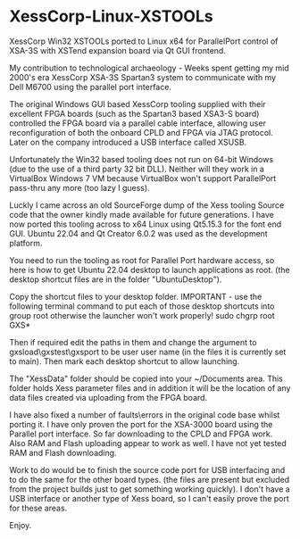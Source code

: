 # XessCorp-Linux-XSTOOLs
XessCorp Win32 XSTOOLs ported to Linux x64 for ParallelPort control of XSA-3S with XSTend expansion board via Qt GUI frontend.

My contribution to technological archaeology - Weeks spent getting my mid 2000's era XessCorp XSA-3S Spartan3 system to communicate with my Dell M6700 using the parallel port interface.

The original Windows GUI based XessCorp tooling supplied with their excellent FPGA boards (such as the Spartan3 based XSA3-S board) controlled the FPGA board via a parallel cable interface, allowing user reconfiguration of both the onboard CPLD and FPGA via JTAG protocol. Later on the company introduced a USB interface called XSUSB.

Unfortunately the Win32 based tooling does not run on 64-bit Windows (due to the use of a third party 32 bit DLL). Neither will they work in a VirtualBox Windows 7 VM because VirtualBox won't support ParallelPort pass-thru any more (too lazy I guess).

Luckly I came across an old SourceForge dump of the Xess tooling Source code that the owner kindly made available for future generations. I have now ported this tooling across to x64 Linux using Qt5.15.3 for the font end GUI. Ubuntu 22.04 and Qt Creator 6.0.2 was used as the development platform.

You need to run the tooling as root for Parallel Port hardware access, so here is how to get Ubuntu 22.04 desktop to launch applications as root.
(the desktop shortcut files are in the folder "UbuntuDesktop").

Copy the shortcut files to your desktop folder.
IMPORTANT - use the following terminal command to put each of those desktop shortcuts into group root otherwise the launcher won't work properly!
sudo chgrp root GXS*

Then if required edit the paths in them and change the argument to gxsload\gxstest\gxsport to be user user name (in the files it is currently set to main).
Then mark each desktop shortcut to allow launching.

The "XessData" folder should be copied into your ~/Documents area. This folder holds Xess parameter files and in addition it will be the location of any data files created via uploading from the FPGA board.

I have also fixed a number of faults\errors in the original code base whilst porting it. I have only proven the port for the XSA-3000 board using the Parallel port interface. So far downloading to the CPLD and FPGA work. Also RAM and Flash uploading appear to work as well. I have not yet tested RAM and Flash downloading.

Work to do would be to finish the source code port for USB interfacing and to do the same for the other board types. (the files are present but excluded from the project builds just to get something working quickly). I don't have a USB interface or another type of Xess board, so I can't easily prove the port for these areas.

Enjoy.
